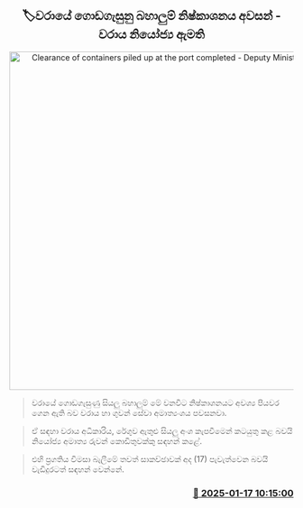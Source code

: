 <p align='center'><b><h2 align='center' title='Clearance of containers piled up at the port completed - Deputy Minister of Ports'>🏷වරායේ ගොඩගැසුනු බහාලුම් නිෂ්කාශනය අවසන් - වරාය නියෝජ්‍ය ඇමති</h2></b></p>
<p align='center'><img src='https://helakuru.sgp1.cdn.digitaloceanspaces.com/esana/images/lib/export[1].jpg' width='600' alt='Clearance of containers piled up at the port completed - Deputy Minister of Ports'></p>

> වරායේ ගොඩගැසුණු සියලු බහාලුම් මේ වනවිට නිෂ්කාශනයට අවශ්‍ය පියවර ගෙන ඇති බව වරාය හා ගුවන් සේවා අමාත්‍යංශය පවසනවා.

> ඒ සඳහා වරාය අධිකාරිය, රේගුව ඇතුළු සියලු අංශ කැපවීමෙන් කටයුතු කළ බවයි නියෝජ්‍ය අමාත්‍ය රුවන් කොඩිතුවක්කු සඳහන් කළේ.

> එහි ප්‍රගතිය විමසා බැලීමේ තවත් සාකච්ඡාවක් අද (17) පැවැත්වෙන බවයි වැඩිදුරටත් සඳහන් වෙන්නේ.



<h3 align='right'><a href='https://www.helakuru.lk/esana/p/106643/'>📅 2025-01-17 10:15:00</a></h3>
